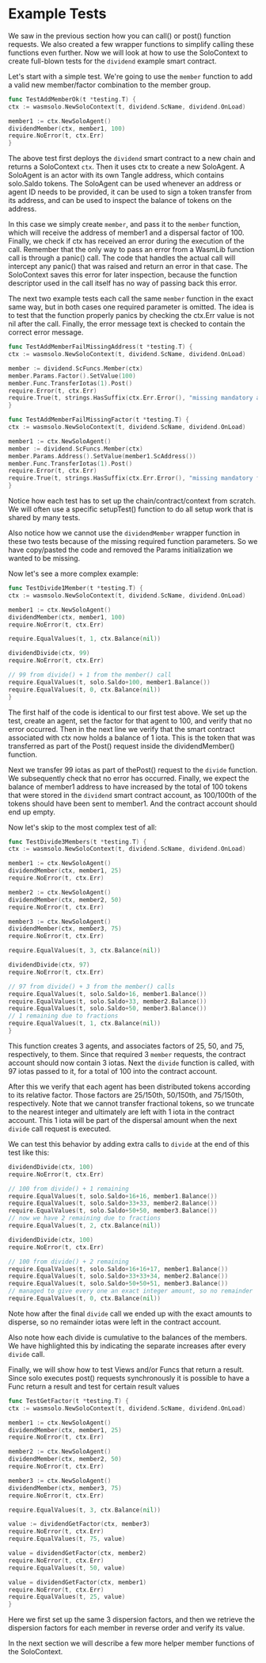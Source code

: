 # Example Tests

We saw in the previous section how you can call() or post() function requests. We also
created a few wrapper functions to simplify calling these functions even further. Now we
will look at how to use the SoloContext to create full-blown tests for the
`dividend` example smart contract.

Let's start with a simple test. We're going to use the `member` function to add a valid
new member/factor combination to the member group.

```go
func TestAddMemberOk(t *testing.T) {
ctx := wasmsolo.NewSoloContext(t, dividend.ScName, dividend.OnLoad)

member1 := ctx.NewSoloAgent()
dividendMember(ctx, member1, 100)
require.NoError(t, ctx.Err)
}
```

The above test first deploys the `dividend` smart contract to a new chain and returns a
SoloContext `ctx`. Then it uses ctx to create a new SoloAgent. A SoloAgent is an actor
with its own Tangle address, which contains solo.Saldo tokens. The SoloAgent can be used
whenever an address or agent ID needs to be provided, it can be used to sign a token
transfer from its address, and can be used to inspect the balance of tokens on the
address.

In this case we simply create `member`, and pass it to the `member` function, which will
receive the address of member1 and a dispersal factor of 100. Finally, we check if ctx has
received an error during the execution of the call. Remember that the only way to pass an
error from a WasmLib function call is through a panic() call. The code that handles the
actual call will intercept any panic() that was raised and return an error in that case.
The SoloContext saves this error for later inspection, because the function descriptor
used in the call itself has no way of passing back this error.

The next two example tests each call the same `member` function in the exact same way, but
in both cases one required parameter is omitted. The idea is to test that the function
properly panics by checking the ctx.Err value is not nil after the call. Finally, the
error message text is checked to contain the correct error message.

```go
func TestAddMemberFailMissingAddress(t *testing.T) {
ctx := wasmsolo.NewSoloContext(t, dividend.ScName, dividend.OnLoad)

member := dividend.ScFuncs.Member(ctx)
member.Params.Factor().SetValue(100)
member.Func.TransferIotas(1).Post()
require.Error(t, ctx.Err)
require.True(t, strings.HasSuffix(ctx.Err.Error(), "missing mandatory address"))
}

func TestAddMemberFailMissingFactor(t *testing.T) {
ctx := wasmsolo.NewSoloContext(t, dividend.ScName, dividend.OnLoad)

member1 := ctx.NewSoloAgent()
member := dividend.ScFuncs.Member(ctx)
member.Params.Address().SetValue(member1.ScAddress())
member.Func.TransferIotas(1).Post()
require.Error(t, ctx.Err)
require.True(t, strings.HasSuffix(ctx.Err.Error(), "missing mandatory factor"))
}
```

Notice how each test has to set up the chain/contract/context from scratch. We will often
use a specific setupTest() function to do all setup work that is shared by many tests.

Also notice how we cannot use the `dividendMember` wrapper function in these two tests
because of the missing required function parameters. So we have copy/pasted the code and
removed the Params initialization we wanted to be missing.

Now let's see a more complex example:

```go
func TestDivide1Member(t *testing.T) {
ctx := wasmsolo.NewSoloContext(t, dividend.ScName, dividend.OnLoad)

member1 := ctx.NewSoloAgent()
dividendMember(ctx, member1, 100)
require.NoError(t, ctx.Err)

require.EqualValues(t, 1, ctx.Balance(nil))

dividendDivide(ctx, 99)
require.NoError(t, ctx.Err)

// 99 from divide() + 1 from the member() call
require.EqualValues(t, solo.Saldo+100, member1.Balance())
require.EqualValues(t, 0, ctx.Balance(nil))
}
```

The first half of the code is identical to our first test above. We set up the test,
create an agent, set the factor for that agent to 100, and verify that no error occurred.
Then in the next line we verify that the smart contract associated with ctx now holds a
balance of 1 iota. This is the token that was transferred as part of the Post() request
inside the dividendMember() function.

Next we transfer 99 iotas as part of thePost() request to the `divide` function. We
subsequently check that no error has occurred. Finally, we expect the balance of member1
address to have increased by the total of 100 tokens that were stored in the
`dividend` smart contract account, as 100/100th of the tokens should have been sent to
member1. And the contract account should end up empty.

Now let's skip to the most complex test of all:

```go
func TestDivide3Members(t *testing.T) {
ctx := wasmsolo.NewSoloContext(t, dividend.ScName, dividend.OnLoad)

member1 := ctx.NewSoloAgent()
dividendMember(ctx, member1, 25)
require.NoError(t, ctx.Err)

member2 := ctx.NewSoloAgent()
dividendMember(ctx, member2, 50)
require.NoError(t, ctx.Err)

member3 := ctx.NewSoloAgent()
dividendMember(ctx, member3, 75)
require.NoError(t, ctx.Err)

require.EqualValues(t, 3, ctx.Balance(nil))

dividendDivide(ctx, 97)
require.NoError(t, ctx.Err)

// 97 from divide() + 3 from the member() calls
require.EqualValues(t, solo.Saldo+16, member1.Balance())
require.EqualValues(t, solo.Saldo+33, member2.Balance())
require.EqualValues(t, solo.Saldo+50, member3.Balance())
// 1 remaining due to fractions
require.EqualValues(t, 1, ctx.Balance(nil))
}
```

This function creates 3 agents, and associates factors of 25, 50, and 75, respectively, to
them. Since that required 3 `member` requests, the contract account should now contain 3
iotas. Next the `divide` function is called, with 97 iotas passed to it, for a total of
100 into the contract account.

After this we verify that each agent has been distributed tokens according to its relative
factor. Those factors are 25/150th, 50/150th, and 75/150th, respectively. Note that we
cannot transfer fractional tokens, so we truncate to the nearest integer and ultimately
are left with 1 iota in the contract account. This 1 iota will be part of the dispersal
amount when the next `divide` call request is executed.

We can test this behavior by adding extra calls to `divide` at the end of this test like
this:

```go
dividendDivide(ctx, 100)
require.NoError(t, ctx.Err)

// 100 from divide() + 1 remaining
require.EqualValues(t, solo.Saldo+16+16, member1.Balance())
require.EqualValues(t, solo.Saldo+33+33, member2.Balance())
require.EqualValues(t, solo.Saldo+50+50, member3.Balance())
// now we have 2 remaining due to fractions
require.EqualValues(t, 2, ctx.Balance(nil))

dividendDivide(ctx, 100)
require.NoError(t, ctx.Err)

// 100 from divide() + 2 remaining
require.EqualValues(t, solo.Saldo+16+16+17, member1.Balance())
require.EqualValues(t, solo.Saldo+33+33+34, member2.Balance())
require.EqualValues(t, solo.Saldo+50+50+51, member3.Balance())
// managed to give every one an exact integer amount, so no remainder
require.EqualValues(t, 0, ctx.Balance(nil))
```

Note how after the final `divide` call we ended up with the exact amounts to disperse, so
no remainder iotas were left in the contract account.

Also note how each divide is cumulative to the balances of the members. We have
highlighted this by indicating the separate increases after every `divide` call.

Finally, we will show how to test Views and/or Funcs that return a result. Since solo
executes post() requests synchronously it is possible to have a Func return a result and
test for certain result values

```go
func TestGetFactor(t *testing.T) {
ctx := wasmsolo.NewSoloContext(t, dividend.ScName, dividend.OnLoad)

member1 := ctx.NewSoloAgent()
dividendMember(ctx, member1, 25)
require.NoError(t, ctx.Err)

member2 := ctx.NewSoloAgent()
dividendMember(ctx, member2, 50)
require.NoError(t, ctx.Err)

member3 := ctx.NewSoloAgent()
dividendMember(ctx, member3, 75)
require.NoError(t, ctx.Err)

require.EqualValues(t, 3, ctx.Balance(nil))

value := dividendGetFactor(ctx, member3)
require.NoError(t, ctx.Err)
require.EqualValues(t, 75, value)

value = dividendGetFactor(ctx, member2)
require.NoError(t, ctx.Err)
require.EqualValues(t, 50, value)

value = dividendGetFactor(ctx, member1)
require.NoError(t, ctx.Err)
require.EqualValues(t, 25, value)
}
```

Here we first set up the same 3 dispersion factors, and then we retrieve the dispersion
factors for each member in reverse order and verify its value.

In the next section we will describe a few more helper member functions of the
SoloContext.

